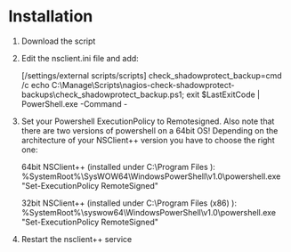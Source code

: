 # Installation

1) Download the script

2) Edit the nsclient.ini file and add:

    [/settings/external scripts/scripts]
    check_shadowprotect_backup=cmd /c echo C:\Manage\Scripts\nagios-check-shadowprotect-backups\check_shadowprotect_backup.ps1; exit $LastExitCode | PowerShell.exe -Command -

3) Set your Powershell ExecutionPolicy to Remotesigned. Also note that there are two versions of powershell on a 64bit OS! Depending on the architecture of your NSClient++ version you have to choose the right one:

    64bit NSClient++ (installed under C:\Program Files ):
    %SystemRoot%\SysWOW64\WindowsPowerShell\v1.0\powershell.exe "Set-ExecutionPolicy RemoteSigned"

    32bit NSClient++ (installed under C:\Program Files (x86) ):
    %SystemRoot%\syswow64\WindowsPowerShell\v1.0\powershell.exe "Set-ExecutionPolicy RemoteSigned"

4) Restart the nsclient++ service
